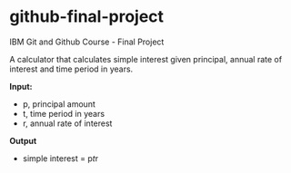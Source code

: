 # github-final-project
IBM Git and Github Course - Final Project

A calculator that calculates simple interest given principal, annual rate of interest and time period in years.

**Input:**
   - p, principal amount
   - t, time period in years
   - r, annual rate of interest
   
**Output**
   - simple interest = p*t*r
